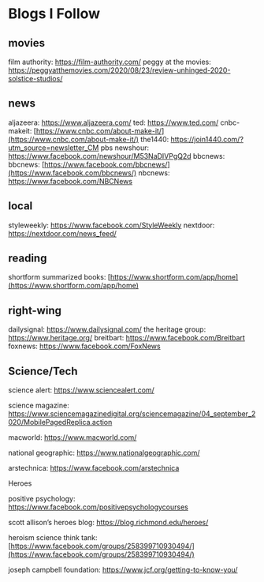 # Blogs I Follow

## movies
film authority: https://film-authority.com/
peggy at the movies: https://peggyatthemovies.com/2020/08/23/review-unhinged-2020-solstice-studios/

## news
aljazeera: https://www.aljazeera.com/
ted: https://www.ted.com/
cnbc-makeit: [https://www.cnbc.com/about-make-it/](https://www.cnbc.com/about-make-it/)
the1440: https://join1440.com/?utm_source=newsletter_CM
pbs newshour: https://www.facebook.com/newshour/M53NaDIVPgQ2d
bbcnews: bbcnews: [https://www.facebook.com/bbcnews/](https://www.facebook.com/bbcnews/)
nbcnews: https://www.facebook.com/NBCNews

## local
styleweekly: https://www.facebook.com/StyleWeekly
nextdoor: https://nextdoor.com/news_feed/


## reading
shortform summarized books: [https://www.shortform.com/app/home](https://www.shortform.com/app/home)

## right-wing
dailysignal: https://www.dailysignal.com/
the heritage group: https://www.heritage.org/
breitbart: https://www.facebook.com/Breitbart
foxnews: https://www.facebook.com/FoxNews
  
## Science/Tech

science alert: https://www.sciencealert.com/

science magazine: https://www.sciencemagazinedigital.org/sciencemagazine/04_september_2020/MobilePagedReplica.action

macworld: https://www.macworld.com/

national geographic: https://www.nationalgeographic.com/

arstechnica: https://www.facebook.com/arstechnica

  

Heroes

positive psychology: https://www.facebook.com/positivepsychologycourses

scott allison’s heroes blog: https://blog.richmond.edu/heroes/

heroism science think tank:  [https://www.facebook.com/groups/258399710930494/](https://www.facebook.com/groups/258399710930494/)

joseph campbell foundation: https://www.jcf.org/getting-to-know-you/
<!--stackedit_data:
eyJoaXN0b3J5IjpbNTMzMTYxNzU1XX0=
-->